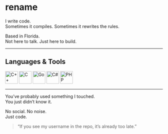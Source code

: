 # rename

I write code.  
Sometimes it compiles. Sometimes it rewrites the rules.

Based in Florida.  
Not here to talk. Just here to build.

---

## Languages & Tools

<p align="left">
  <img src="https://cdn.jsdelivr.net/gh/devicons/devicon/icons/cplusplus/cplusplus-original.svg" alt="C++" width="40" height="40"/>  
  <img src="https://cdn.jsdelivr.net/gh/devicons/devicon/icons/c/c-original.svg" alt="C" width="40" height="40"/>  
  <img src="https://cdn.jsdelivr.net/gh/devicons/devicon/icons/go/go-original.svg" alt="Go" width="40" height="40"/>  
  <img src="https://cdn.jsdelivr.net/gh/devicons/devicon/icons/csharp/csharp-original.svg" alt="C#" width="40" height="40"/>  
  <img src="https://cdn.jsdelivr.net/gh/devicons/devicon/icons/php/php-original.svg" alt="PHP" width="40" height="40"/>  
</p>

---

You’ve probably used something I touched.  
You just didn’t know it.

No social. No noise.  
Just code.

> “If you see my username in the repo, it’s already too late.”
